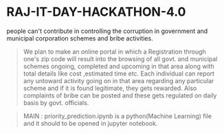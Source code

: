 # RAJ-IT-DAY-HACKATHON-4.0
people can't  contribute in controlling the corruption in government and municipal corporation schemes and  bribe activities.
>We plan to make an online portal in which a Registration through one's zip code will result into the browsing of all govt. 
>and municipal schemes ongoing, completed and upcoming in that area along with total details like cost ,estimated time etc.
>Each individual can report any untoward activity going on in that area regarding any particular scheme and if it is found legitimate, they gets rewarded. 
>Also complaints of bribe can be posted and these gets regulated on daily basis by govt. officials.

>MAIN : priority_prediction.ipynb is a python(Machine Learning) file and it should to be opened in jupyter notebook.
